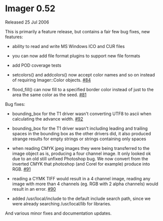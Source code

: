 # Imager 0.52

Released 25 Jul 2006

This is primarily a feature release, but contains a fair few bug fixes, new features:

- ability to read and write MS Windows ICO and CUR files

- you can now add file format plugins to support new file formats

- add POD coverage tests

- setcolors() and addcolors() now accept color names and so on instead of requiring Imager::Color objects. [#84](https://github.com/tonycoz/imager/issues/84)

- flood_fill() can now fill to a specified border color instead of just to the area the same color as the seed. [#81](https://github.com/tonycoz/imager/issues/81)

Bug fixes:

- bounding_box for the T1 driver wasn't converting UTF8 to ascii when calculating the advance width. [#92](https://github.com/tonycoz/imager/issues/92)

- bounding_box for the T1 driver wasn't including leading and trailing spaces in the bounding box as the other drivers did, it also produced strange results for empty strings or strings containing only spaces

- when reading CMYK jpeg images they were being transferred to the image object as is, producing a four channel image. It only looked ok due to an old still unfixed Photoshop bug. We now convert from the inverted CMYK that photoshop (and Corel for example) produce into RGB. [#91](https://github.com/tonycoz/imager/issues/91)

- reading a CYMK TIFF would result in a 4 channel image, reading any image with more than 4 channels (eg. RGB with 2 alpha channels) would result in an error. [#90](https://github.com/tonycoz/imager/issues/90)

- added /usr/local/include to the default include search path, since we were already searching /usr/local/lib for libraries.

And various minor fixes and documentation updates.